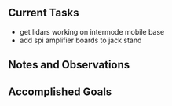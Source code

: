 ## Current Tasks

- get lidars working on intermode mobile base
- add spi amplifier boards to jack stand

## Notes and Observations


## Accomplished Goals


